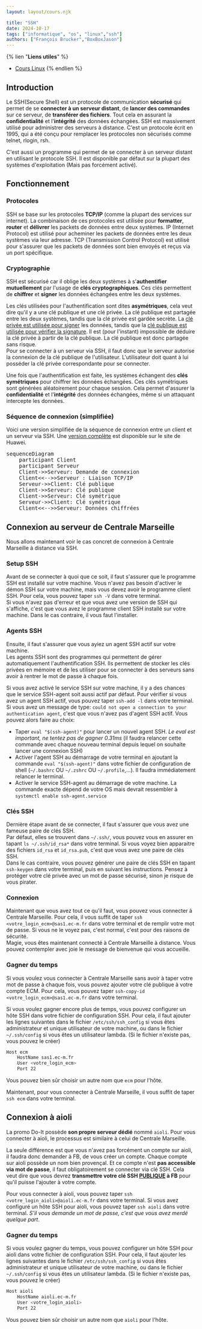 ```yaml
---
layout: layout/cours.njk

title: "SSH"
date: 2024-10-17
tags: ["informatique", "os", "linux","ssh"]
authors: ["François Brucker","BoxBoxJason"]
---
```


{% lien "**Liens utiles**" %}
- [Cours Linux](https://francoisbrucker.github.io/cours_informatique/cours/syst%C3%A8me-et-r%C3%A9seau/ssh/)
{% endlien %}

## Introduction
Le SSH(Secure Shell) est un protocole de communication **sécurisé** qui permet de se **connecter à un serveur distant**, de **lancer des commandes** sur ce serveur, de **transférer des fichiers**. Tout cela en assurant la **confidentialité** et l'**intégrité** des données échangées. SSH est massivement utilisé pour administrer des serveurs à distance. C'est un protocole écrit en 1995, qui a été conçu pour remplacer les protocoles non sécurisés comme telnet, rlogin, rsh.

C'est aussi un programme qui permet de se connecter à un serveur distant en utilisant le protocole SSH. Il est disponible par défaut sur la plupart des systèmes d'exploitation (Mais pas forcément activé).

## Fonctionnement

### Protocoles
SSH se base sur les protocoles **TCP/IP** (comme la plupart des services sur internet). La combinaison de ces protocoles est utilisée pour **formatter**, **router** et **délivrer** les packets de données entre deux systèmes. IP (Internet Protocol) est utilisé pour acheminer les packets de données entre les deux systèmes via leur adresse. TCP (Transmission Control Protocol) est utilisé pour s'assurer que les packets de données sont bien envoyés et reçus via un port spécifique.

### Cryptographie
SSH est sécurisé car il oblige les deux systèmes à s'**authentifier mutuellement** par l'usage de **clés cryptographiques**. Ces clés permettent de **chiffrer** et **signer** les données échangées entre les deux systèmes.

Les clés utilisées pour l'authentification sont dites **asymétriques**, cela veut dire qu'il y a une clé publique et une clé privée. La clé publique est partagée entre les deux systèmes, tandis que la clé privée est gardée secrète. La <u>clé privée est utilisée pour signer</u> les données, tandis que la <u>clé publique est utilisée pour vérifier la signature</u>. Il est (pour l'instant) impossible de déduire la clé privée à partir de la clé publique. La clé publique est donc partagée sans risque.\
Pour se connecter à un serveur via SSH, il faut donc que le serveur autorise la connexion de la clé publique de l'utilisateur. L'utilisateur doit quant à lui posséder la clé privée correspondante pour se connecter.

Une fois que l'authentification est faite, les systèmes échangent des **clés symétriques** pour chiffrer les données échangées. Ces clés symétriques sont générées aléatoirement pour chaque session. Cela permet d'assurer la **confidentialité** et l'**intégrité** des données échangées, même si un attaquant intercepte les données.

### Séquence de connexion (simplifiée)
Voici une version simplifiée de la séquence de connexion entre un client et un serveur via SSH. Une [version complète](https://info.support.huawei.com/info-finder/encyclopedia/en/SSH.html) est disponible sur le site de Huawei.

<pre class="mermaid" style="background-color: transparent;">
sequenceDiagram
    participant Client
    participant Serveur
    Client->>Serveur: Demande de connexion
    Client<<-->>Serveur : Liaison TCP/IP
    Serveur->>Client: Clé publique
    Client->>Serveur: Clé publique
    Client->>Serveur: Clé symétrique
    Serveur->>Client: Clé symétrique
    Client<<-->>Serveur: Données chiffrées
</pre>

## Connexion au serveur de Centrale Marseille
Nous allons maintenant voir le cas concret de connexion à Centrale Marseille à distance via SSH.

### Setup SSH
Avant de se connecter à quoi que ce soit, il faut s'assurer que le programme SSH est installé sur votre machine. Vous n'avez pas besoin d'activer le démon SSH sur votre machine, mais vous devez avoir le programme client SSH. Pour cela, vous pouvez taper `ssh -V` dans votre terminal.\
Si vous n'avez pas d'erreur et que vous avez une version de SSH qui s'affiche, c'est que vous avez le programme client SSH installé sur votre machine. Dans le cas contraire, il vous faut l'installer.

### Agents SSH
Ensuite, il faut s'assurer que vous ayiez un agent SSH actif sur votre machine.\
Les agents SSH sont des programmes qui permettent de gérer automatiquement l'authentification SSH. Ils permettent de stocker les clés privées en mémoire et de les utiliser pour se connecter à des serveurs sans avoir à rentrer le mot de passe à chaque fois.

Si vous avez activé le service SSH sur votre machine, il y a des chances que le service SSH-agent soit aussi actif par défaut. Pour vérifier si vous avez un agent SSH actif, vous pouvez taper `ssh-add -l` dans votre terminal.\
Si vous avez un message de type: `could not open a connection to your authentication agent`, c'est que vous n'avez pas d'agent SSH actif. Vous pouvez alors faire au choix:
- Taper `eval "$(ssh-agent)"` pour lancer un nouvel agent SSH. *Le eval est important, ne tentez pas de gagner 0.31ms* (il faudra relancer cette commande avec chaque nouveau terminal depuis lequel on souhaite lancer une connexion SSH)
- Activer l'agent SSH au démarrage de votre terminal en ajoutant la commande `eval "$(ssh-agent)"` dans votre fichier de configuration de shell (`~/.bashrc` OU `~/.zshrc` OU `~/.profile`,...). Il faudra immédiatement relancer le terminal.
- Activer le service SSH-agent au démarrage de votre machine. La commande exacte dépend de votre OS mais devrait ressembler à `systemctl enable ssh-agent.service`

### Clés SSH
Dernière étape avant de se connecter, il faut s'assurer que vous avez une fameuse paire de clés SSH.\
Par défaut, elles se trouvent dans `~/.ssh/`, vous pouvez vous en assurer en tapant `ls ~/.ssh/id_rsa*` dans votre terminal. Si vous voyez bien apparaitre des fichiers `id_rsa` et `id_rsa.pub`, c'est que vous avez une paire de clés SSH.\
Dans le cas contraire, vous pouvez générer une paire de clés SSH en tapant `ssh-keygen` dans votre terminal, puis en suivant les instructions. Pensez à protéger votre clé privée avec un mot de passe sécurisé, sinon je risque de vous pirater.

### Connexion
Maintenant que vous avez tout ce qu'il faut, vous pouvez vous connecter à Centrale Marseille. Pour cela, il vous suffit de taper `ssh <votre_login_ecm>@sas1.ec-m.fr` dans votre terminal et de remplir votre mot de passe. Si vous ne le voyez pas, c'est normal, c'est pour des raisons de sécurité.\
Magie, vous êtes maintenant connecté à Centrale Marseille à distance. Vous pouvez contempler avec joie le message de bienvenue qui vous accueille.

### Gagner du temps
Si vous voulez vous connecter à Centrale Marseille sans avoir à taper votre mot de passe à chaque fois, vous pouvez ajouter votre clé publique à votre compte ECM. Pour cela, vous pouvez taper `ssh-copy-id <votre_login_ecm>@sas1.ec-m.fr` dans votre terminal.

Si vous voulez gagner encore plus de temps, vous pouvez configurer un hôte SSH dans votre fichier de configuration SSH. Pour cela, il faut ajouter les lignes suivantes dans le fichier `/etc/ssh/ssh_config` si vous êtes administrateur et unique utilisateur de votre machine, ou dans le fichier `~/.ssh/config` si vous êtes un utilisateur lambda. (Si le fichier n'existe pas, vous pouvez le créer)
```bash
Host ecm
    HostName sas1.ec-m.fr
    User <votre_login_ecm>
    Port 22
```
Vous pouvez bien sûr choisir un autre nom que `ecm` pour l'hôte.

Maintenant, pour vous connecter à Centrale Marseille, il vous suffit de taper `ssh ecm` dans votre terminal.

## Connexion à aioli
La promo Do-It possède **son propre serveur dédié** nommé `aioli`. Pour vous connecter à aioli, le processus est similaire à celui de Centrale Marseille.

La seule différence est que vous n'avez pas forcément un compte sur aioli, il faudra donc demander à FB, de vous créer un compte. Chaque compte sur aioli possède un nom bien provençal. Et ce compte n'est **pas accessible via mot de passe**, il faut obligatoirement se connecter via clé SSH. Cela veut dire que vous devrez **transmettre votre clé SSH <u>PUBLIQUE</u> à FB** pour qu'il puisse l'ajouter à votre compte.

Pour vous connecter à aioli, vous pouvez taper `ssh <votre_login_aioli>@aioli.ec-m.fr` dans votre terminal. Si vous avez configuré un hôte SSH pour aioli, vous pouvez taper `ssh aioli` dans votre terminal. *S'il vous demande un mot de passe, c'est que vous avez merdé quelque part*.

### Gagner du temps
Si vous voulez gagner du temps, vous pouvez configurer un hôte SSH pour aioli dans votre fichier de configuration SSH. Pour cela, il faut ajouter les lignes suivantes dans le fichier `/etc/ssh/ssh_config` si vous êtes administrateur et unique utilisateur de votre machine, ou dans le fichier `~/.ssh/config` si vous êtes un utilisateur lambda. (Si le fichier n'existe pas, vous pouvez le créer)
```bash
Host aioli
    HostName aioli.ec-m.fr
    User <votre_login_aioli>
    Port 22
```
Vous pouvez bien sûr choisir un autre nom que `aioli` pour l'hôte.
